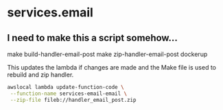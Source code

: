 # services.email

## I need to make this a script somehow...

make build-handler-email-post
make zip-handler-email-post
dockerup

This updates the lambda if changes are made and the Make file is used to rebuild and zip handler.

```bash
awslocal lambda update-function-code \
 --function-name services-email-email \
 --zip-file fileb://handler_email_post.zip
```
